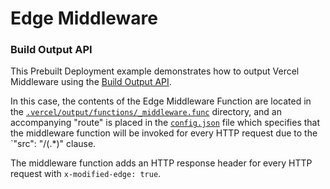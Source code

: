 # Edge Middleware

### Build Output API

This Prebuilt Deployment example demonstrates how to output Vercel Middleware using the [Build Output API](https://vercel.com/docs/build-output-api/v3#features/edge-middleware).

In this case, the contents of the Edge Middleware Function are located in the
[`.vercel/output/functions/_middleware.func`](./.vercel/output/functions/_middleware.func) directory,
and an accompanying "route" is placed in the [`config.json`](./.vercel/output/config.json) file which
specifies that the middleware function will be invoked for every HTTP request due to the `"src": "/(.\*)" clause.

The middleware function adds an HTTP response header for every HTTP request with `x-modified-edge: true`.
